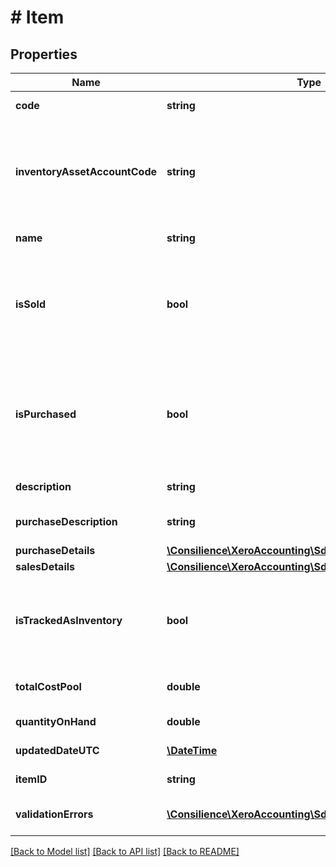 # # Item

## Properties

Name | Type | Description | Notes
------------ | ------------- | ------------- | -------------
**code** | **string** | User defined item code (max length &#x3D; 30) | 
**inventoryAssetAccountCode** | **string** | The inventory asset account for the item. The account must be of type INVENTORY. The  COGSAccountCode in PurchaseDetails is also required to create a tracked item | 
**name** | **string** | The name of the item (max length &#x3D; 50) | [optional] 
**isSold** | **bool** | Boolean value, defaults to true. When IsSold is true the item will be available on sales transactions in the Xero UI. If IsSold is updated to false then Description and SalesDetails values will be nulled. | [optional] 
**isPurchased** | **bool** | Boolean value, defaults to true. When IsPurchased is true the item is available for purchase transactions in the Xero UI. If IsPurchased is updated to false then PurchaseDescription and PurchaseDetails values will be nulled. | [optional] 
**description** | **string** | The sales description of the item (max length &#x3D; 4000) | [optional] 
**purchaseDescription** | **string** | The purchase description of the item (max length &#x3D; 4000) | [optional] 
**purchaseDetails** | [**\Consilience\XeroAccounting\Sdk\Model\Purchase**](Purchase.md) |  | [optional] 
**salesDetails** | [**\Consilience\XeroAccounting\Sdk\Model\Purchase**](Purchase.md) |  | [optional] 
**isTrackedAsInventory** | **bool** | True for items that are tracked as inventory. An item will be tracked as inventory if the InventoryAssetAccountCode and COGSAccountCode are set. | [optional] 
**totalCostPool** | **double** | The value of the item on hand. Calculated using average cost accounting. | [optional] 
**quantityOnHand** | **double** | The quantity of the item on hand | [optional] 
**updatedDateUTC** | [**\DateTime**](\DateTime.md) | Last modified date in UTC format | [optional] 
**itemID** | **string** | The Xero identifier for an Item | [optional] 
**validationErrors** | [**\Consilience\XeroAccounting\Sdk\Model\ValidationError[]**](ValidationError.md) | Displays array of validation error messages from the API | [optional] 

[[Back to Model list]](../../README.md#documentation-for-models) [[Back to API list]](../../README.md#documentation-for-api-endpoints) [[Back to README]](../../README.md)


